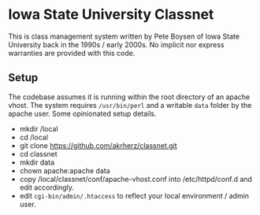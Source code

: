# Iowa State University Classnet

This is class management system written by Pete Boysen of Iowa State University
back in the 1990s / early 2000s.  No implicit nor express warranties are
provided with this code.

## Setup

The codebase assumes it is running within the root directory of an apache
vhost.  The system requires `/usr/bin/perl` and a writable `data` folder by
the apache user.  Some opinionated setup details.

- mkdir /local
- cd /local
- git clone https://github.com/akrherz/classnet.git
- cd classnet
- mkdir data
- chown apache:apache data
- copy /local/classnet/conf/apache-vhost.conf into /etc/httpd/conf.d and edit
accordingly.
- edit `cgi-bin/admin/.htaccess` to reflect your local environment / admin user.
